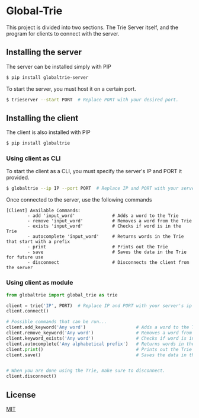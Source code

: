 # Global-Trie

This project is divided into two sections. The Trie Server itself, and the program for clients to connect with the server.

## Installing the server

The server can be installed simply with PIP

```sh
$ pip install globaltrie-server
```

To start the server, you must host it on a certain port.
```sh
$ trieserver --start PORT  # Replace PORT with your desired port.
```

## Installing the client

The client is also installed with PIP

```sh
$ pip install globaltrie
```

### Using client as CLI
To start the client as a CLI, you must specify the server's IP and PORT it provided.
```sh
$ globaltrie --ip IP --port PORT  # Replace IP and PORT with your server's ip and port.
```
Once connected to the server, use the following commands
```
[Client] Available Commands:
        - add 'input_word'              # Adds a word to the Trie
        - remove 'input_word'           # Removes a word from the Trie
        - exists 'input_word'           # Checks if word is in the Trie
        - autocomplete 'input_word'     # Returns words in the Trie that start with a prefix
        - print                         # Prints out the Trie
        - save                          # Saves the data in the Trie for future use
        - disconnect                    # Disconnects the client from the server
```

### Using client as module

```python
from globaltrie import global_trie as trie

client = trie('IP', PORT)  # Replace IP and PORT with your server's ip and port.
client.connect()

# Possible commands that can be run...
client.add_keyword('Any word')                   # Adds a word to the Trie
client.remove_keyword('Any word')                # Removes a word from the Trie
client.keyword_exists('Any word')                # Checks if word is in the Trie
client.autocomplete('Any alphabetical prefix')   # Returns words in the Trie that start with a prefix
client.print()                                   # Prints out the Trie
client.save()                                    # Saves the data in the Trie for future use


# When you are done using the Trie, make sure to disconnect.
client.disconnect()
```

## License
[MIT](https://choosealicense.com/licenses/mit/)

